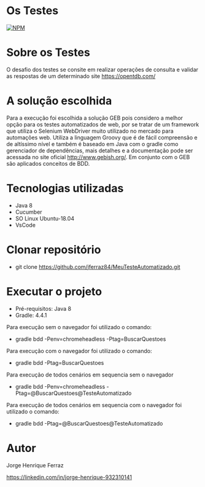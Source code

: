 # Os Testes
[![NPM](https://img.shields.io/npm/l/react)](https://github.com/jferraz84/MeuTesteAutomatizado/blob/main/LICENSE) 

# Sobre os Testes
O desafio dos testes se consite em realizar operações de consulta e validar as respostas de um determinado site https://opentdb.com/

# A solução escolhida
Para a execução foi escolhida a solução GEB pois considero a melhor opção para os testes automatizados de web, por se tratar de um framework que utiliza o Selenium WebDriver muito utilizado no mercado para automações web. Utiliza a linguagem Groovy que é de fácil compreensão e de altíssimo nível e também é baseado em Java com o gradle como gerenciador de dependências, mais detalhes e a documentação pode ser acessada no site oficial http://www.gebish.org/. 
Em conjunto com o GEB são aplicados conceitos de BDD.

# Tecnologias utilizadas
- Java 8
- Cucumber
- SO Linux Ubuntu-18.04
- VsCode

# Clonar repositório
- git clone https://github.com/jferraz84/MeuTesteAutomatizado.git

# Executar o projeto
- Pré-requisitos: Java 8
- Gradle: 4.4.1

Para execução sem o navegador foi utilizado o comando:
- gradle bdd -Penv=chromeheadless -Ptag=BuscarQuestoes

Para execução com o navegador foi utilizado o comando: 
- gradle bdd -Ptag=BuscarQuestoes

Para execução de todos cenários em sequencia sem o navegador
- gradle bdd -Penv=chromeheadless -Ptag=@BuscarQuestoes@TesteAutomatizado

Para execução de todos cenários em sequencia com o navegador foi utilizado o comando: 
- gradle bdd -Ptag=@BuscarQuestoes@TesteAutomatizado

# Autor

Jorge Henrique Ferraz

https://linkedin.com/in/jorge-henrique-932310141
